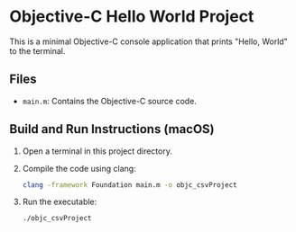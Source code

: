 # Objective-C Hello World Project

This is a minimal Objective-C console application that prints "Hello, World" to the terminal.

## Files
- `main.m`: Contains the Objective-C source code.

## Build and Run Instructions (macOS)

1. Open a terminal in this project directory.
2. Compile the code using clang:
   
   ```sh
   clang -framework Foundation main.m -o objc_csvProject
   ```
3. Run the executable:
   
   ```sh
   ./objc_csvProject
   ```
